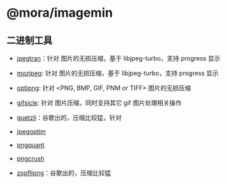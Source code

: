 # @mora/imagemin

## 二进制工具
* [jpegtran](https://github.com/imagemin/jpegtran-bin)：针对 <JPG> 图片的无损压缩，基于 libjpeg-turbo，支持 progress 显示
* [mozjpeg](https://github.com/imagemin/mozjpeg-bin): 针对 <JPG> 图片的无损压缩，基于 libjpeg-turbo，支持 progress 显示
* [optipng](https://github.com/imagemin/optipng-bin): 针对 <PNG, BMP, GIF, PNM or TIFF> 图片的无损压缩
* [gifsicle](https://github.com/imagemin/gifsicle-bin): 针对 <GIF> 图片压缩，同时支持其它 gif 图片处理相关操作

* [guetzli](https://github.com/imagemin/guetzli-bin)：谷歌出的，压缩比较猛，针对 <JPG>
* [jpegoptim](https://github.com/imagemin/jpegoptim-bin)
* [pngquant](https://github.com/imagemin/pngquant-bin)
* [pngcrush](https://github.com/imagemin/pngcrush-bin)
* [zopflipng](https://github.com/imagemin/zopflipng-bin)：谷歌出的，压缩比较猛
